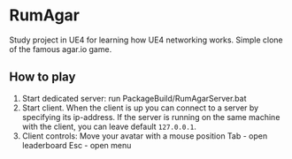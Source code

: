 # RumAgar
Study project in UE4 for learning how UE4 networking works. Simple clone of the famous agar.io game.

## How to play
1. Start dedicated server: run PackageBuild/RumAgarServer.bat
2. Start client. When the client is up you can connect to a server by specifying its ip-address. If the server is running on the same machine with the client, you can leave default `127.0.0.1`.
3. Client controls:
  Move your avatar with a mouse position
  Tab - open leaderboard
  Esc - open menu
